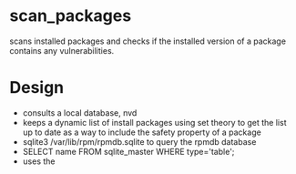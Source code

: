 # scan_packages
scans installed packages and checks if the installed version of a package contains any vulnerabilities.

# Design
- consults a local database, nvd
- keeps a dynamic list of install packages using set theory to get the list up to date as a way to include the safety property of a package
- sqlite3 /var/lib/rpm/rpmdb.sqlite to query the rpmdb database
- SELECT name FROM sqlite_master WHERE type='table';
- uses the 

